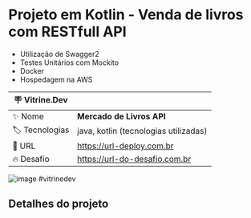 # Projeto em Kotlin - Venda de livros com RESTfull API

 - Utilização de Swagger2
 - Testes Unitários com Mockito
 - Docker
 - Hospedagem na AWS
   

| :placard: Vitrine.Dev |     |
| -------------  | --- |
| :sparkles: Nome        | **Mercado de Livros API**
| :label: Tecnologias | java, kotlin (tecnologias utilizadas)
| :rocket: URL         | https://url-deploy.com.br
| :fire: Desafio     | https://url-do-desafio.com.br

<!-- Inserir imagem com a #vitrinedev ao final do link -->
![image](https://user-images.githubusercontent.com/30580018/200132319-2dfb32ea-c112-4609-91eb-58ea7735e010.png) #vitrinedev

## Detalhes do projeto


